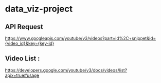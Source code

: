 # data_viz-project

## API Request 
https://www.googleapis.com/youtube/v3/videos?part=id%2C+snippet&id={video_id}&key={key-id}

## Video List : 
https://developers.google.com/youtube/v3/docs/videos/list?apix=true#usage
